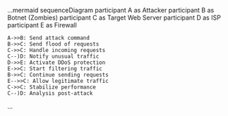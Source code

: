 ...mermaid
sequenceDiagram
    participant A as Attacker
    participant B as Botnet (Zombies)
    participant C as Target Web Server
    participant D as ISP
    participant E as Firewall

    A->>B: Send attack command
    B->>C: Send flood of requests
    C->>C: Handle incoming requests
    C--)D: Notify unusual traffic
    D->>E: Activate DDoS protection
    E->>C: Start filtering traffic
    B->>C: Continue sending requests
    E-->>C: Allow legitimate traffic
    C->>C: Stabilize performance
    C--)D: Analysis post-attack
...
